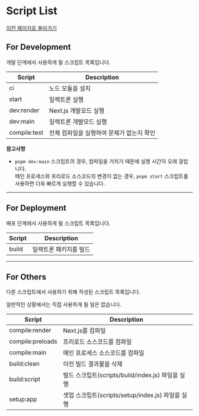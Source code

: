 # Script List

[이전 페이지로 돌아가기](../README.md)

## For Development

개발 단계에서 사용하게 될 스크립트 목록입니다.

| Script       | Description                               |
| ------------ | ----------------------------------------- |
| ci           | 노드 모듈을 설치                          |
| start        | 일렉트론 실행                             |
| dev:render   | Next.js 개발모드 실행                     |
| dev:main     | 일렉트론 개발모드 실행                    |
| compile:test | 전체 컴파일을 실행하여 문제가 없는지 확인 |

**참고사항**

- `pnpm dev:main` 스크립트의 경우, 컴파일을 거치기 때문에 실행 시간이 오래 걸립니다.<br />
  메인 프로세스와 프리로드 소스코드의 변경이 없는 경우, `pnpm start` 스크립트를 사용하면 더욱 빠르게 실행할 수 있습니다.

---

## For Deployment

배포 단계에서 사용하게 될 스크립트 목록입니다.

| Script | Description            |
| ------ | ---------------------- |
| build  | 일렉트론 패키지를 빌드 |

---

## For Others

다른 스크립트에서 사용하기 위해 작성된 스크립트 목록입니다.

일반적인 상황에서는 직접 사용하게 될 일은 없습니다.

| Script           | Description                                       |
| ---------------- | ------------------------------------------------- |
| compile:render   | Next.js를 컴파일                                  |
| compile:preloads | 프리로드 소스코드를 컴파일                        |
| compile:main     | 메인 프로세스 소스코드를 컴파일                   |
| build:clean      | 이전 빌드 결과물을 삭제                           |
| build:script     | 빌드 스크립트(scripts/build/index.js) 파일을 실행 |
| setup:app        | 셋업 스크립트(scripts/setup/index.js) 파일을 실행 |
